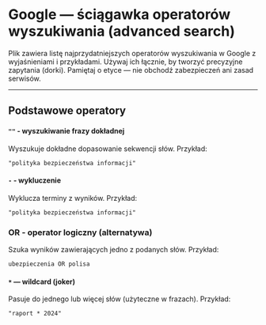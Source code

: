 # Google — ściągawka operatorów wyszukiwania (advanced search)

Plik zawiera listę najprzydatniejszych operatorów wyszukiwania w Google z wyjaśnieniami i przykładami. Używaj ich łącznie, by tworzyć precyzyjne zapytania (dorki). Pamiętaj o etyce — nie obchodź zabezpieczeń ani zasad serwisów.

---

## Podstawowe operatory

#### `""` - wyszukiwanie frazy dokładnej
Wyszukuje dokładne dopasowanie sekwencji słów.
Przykład:
```text
"polityka bezpieczeństwa informacji"
```
#### `-` - wykluczenie
Wyklucza terminy z wyników.
Przykład:
```text
"polityka bezpieczeństwa informacji"
```
### OR - operator logiczny (alternatywa)
Szuka wyników zawierających jedno z podanych słów.
Przykład:
```text
ubezpieczenia OR polisа
```
#### `*` — wildcard (joker)
Pasuje do jednego lub więcej słów (użyteczne w frazach).
Przykład:
```text
"raport * 2024"
```
